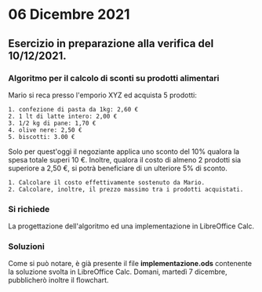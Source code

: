 # 06 Dicembre 2021

## Esercizio in preparazione alla verifica del 10/12/2021.

### Algoritmo per il calcolo di sconti su prodotti alimentari

Mario si reca presso l'emporio XYZ ed acquista 5 prodotti:

	1. confezione di pasta da 1kg: 2,60 €
	2. 1 lt di latte intero: 2,00 €
	3. 1/2 kg di pane: 1,70 €
	4. olive nere: 2,50 €
	5. biscotti: 3.00 €

Solo per quest'oggi il negoziante applica uno sconto del 10% qualora la spesa totale superi 10 €.
Inoltre, qualora il costo di almeno 2 prodotti sia superiore a 2,50 €, si potrà beneficiare di un ulteriore 5% di sconto.

	1. Calcolare il costo effettivamente sostenuto da Mario.
	2. Calcolare, inoltre, il prezzo massimo tra i prodotti acquistati.

### Si richiede

La progettazione dell'algoritmo ed una implementazione in LibreOffice Calc.

### Soluzioni

Come si può notare, è già presente il file **implementazione.ods** contenente la soluzione svolta in LibreOffice Calc. Domani, martedì 7 dicembre, pubblicherò inoltre il flowchart.